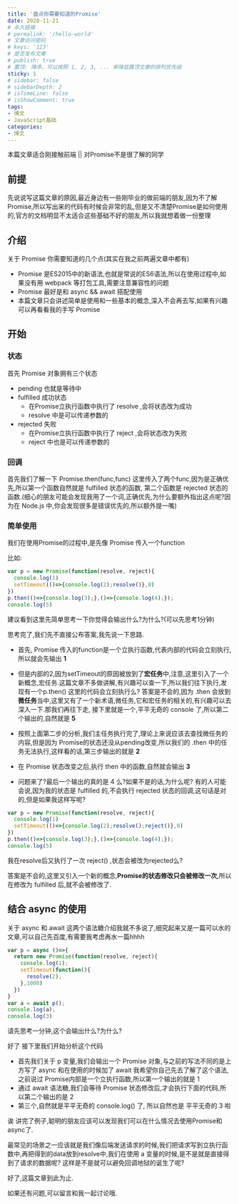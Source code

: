 ```yaml
---
title: '盘点你需要知道的Promise'
date: 2020-11-21
# 永久链接
# permalink: '/hello-world'
# 文章访问密码
# keys: '123'
# 是否发布文章
# publish: true
# 置顶: 降序，可以按照 1, 2, 3, ... 来降低置顶文章的排列优先级
sticky: 1
# sidebar: false
# sidebarDepth: 2
# isTimeLine: false
# isShowComment: true
tags:
- 博文
- JavaScript基础
categories:
- 博文
---
```


本篇文章适合刚接触前端 || 对Promise不是很了解的同学

<!-- more -->

## 前提

先说说写这篇文章的原因,最近身边有一些刚毕业的做前端的朋友,因为不了解Promise,所以写出来的代码有时候会非常的乱,但是又不清楚Promise是如何使用的,官方的文档明显不太适合这些基础不好的朋友,所以我就想着做一份整理

## 介绍

关于 Promise 你需要知道的几个点(其实在我之前两遍文章中都有)

- Promise 是ES2015中的新语法,也就是常说的ES6语法,所以在使用过程中,如果没有用 webpack 等打包工具,需要注意兼容性的问题
- Promise 最好是和 async && await 搭配使用
- 本篇文章只会讲述简单是使用和一些基本的概念,深入不会再去写,如果有兴趣可以再看看我的手写 Promise

## 开始

### 状态

首先 Promise 对象拥有三个状态 
- pending 也就是等待中
- fulfilled 成功状态 
  - 在Promise立执行函数中执行了 resolve ,会将状态改为成功
  - resolve 中是可以传递参数的
- rejected 失败 
  - 在Promise立执行函数中执行了 reject ,会将状态改为失败
  - reject 中也是可以传递参数的

### 回调

首先我们了解一下 Promise.then(func,func) 这里传入了两个func,因为是正确优先,所以第一个函数自然就是 fulfilled 状态的函数, 第二个函数是 rejected 状态的函数.(细心的朋友可能会发现我用了一个词,正确优先,为什么要额外指出这点呢?因为在 Node.js 中,你会发现很多是错误优先的,所以额外提一嘴)

### 简单使用

我们在使用Promise的过程中,是先像 Promise 传入一个function

比如:

```js
var p = new Promise(function(resolve, reject){
  console.log(1)
  setTimeout(()=>{console.log(2);resolve()},0)
})
p.then(()=>{console.log(3);},()=>{console.log(4);});
console.log(5)
```

建议看到这里先简单思考一下你觉得会输出什么?为什么?(可以先思考1分钟)

思考完了,我们先不直接公布答案,我先说一下思路.

- 首先, Promise 传入的function是一个立执行函数,代表内部的代码会立刻执行,所以就会先输出 **1**

- 但是内部的2,因为setTimeout的原因被放到了**宏任务**中,注意,这里引入了一个新概念,宏任务.这篇文章不多做讲解,有兴趣可以查一下,所以我们往下执行,发现有一个p.then() 这里的代码会立刻执行么? 答案是不会的,因为 .then 会放到 **微任务**当中,这里又有了一个新术语,微任务,它和宏任务的相关的,有兴趣可以去深入一下.那我们再往下走, 接下里就是一个,平平无奇的 console 了,所以第二个输出的,自然就是 **5**

- 按照上面第二步的分析,我们主任务执行完了,理论上来说应该去查找微任务的内容,但是因为 Promise的状态还没从pending改变,所以我们的 .then 中的任务无法执行,这样看的话,第三步输出的就是 **2**

- 在 Promise 状态改变之后,执行 then 中的函数,自然就会输出 **3**

- 问题来了?最后一个输出的真的是 4 么?如果不是的话,为什么呢? 有的人可能会说,因为我的状态是 fulfilled 的,不会执行 rejected 状态的回调,这句话是对的,但是如果我这样写呢?

```js
var p = new Promise(function(resolve, reject){
  console.log(1)
  setTimeout(()=>{console.log(2);resolve();reject()},0)
})
p.then(()=>{console.log(3);},()=>{console.log(4);});
console.log(5)
```
我在resolve后又执行了一次 reject() ,状态会被改为rejected么?

答案是不会的,这里又引入一个新的概念,**Promise的状态修改只会被修改一次**,所以在修改为 fulfilled 后,就不会被修改了.

## 结合 async 的使用

关于 async 和 await 这两个语法糖介绍我就不多说了,细究起来又是一篇可以水的文章,可以自己先百度,有需要我考虑再水一篇hhhh

```js
var p = async ()=>{
  return new Promise(function(resolve, reject){
    console.log(1);
    setTimeout(function(){
      resolve(2);
    },1000)
  })
}
var a = await p();
console.log(a);
console.log(3)
```

请先思考一分钟,这个会输出什么?为什么?

好了 接下里我们开始分析这个代码

- 首先我们关于 p 变量,我们会输出一个 Promise 对象,与之前的写法不同的是上方写了 async 和在使用的时候加了 await 我希望你自己先去了解了这个语法, 之前说过 Promise内部是一个立执行函数,所以第一个输出的就是 1
- 通过 await 语法糖,我们会等待 Promise 状态修改后,才会执行下面的代码,所以第二个输出的是 2 
- 第三个,自然就是平平无奇的 console.log() 了, 所以自然也是 平平无奇的 3 啦

诶 讲完了例子,聪明的朋友应该可以发现我们可以在什么情况去使用Promise和async了.

最常见的场景之一应该就是我们像后端发送请求的时候,我们把请求写到立执行函数中,再把得到的data放到resolve中,我们在使用 a 变量的时候,是不是就是直接得到了请求的数据呢? 这样是不是就可以避免回调地狱的诞生了呢?

好了,这篇文章到此为止.

如果还有问题,可以留言和我一起讨论哦.